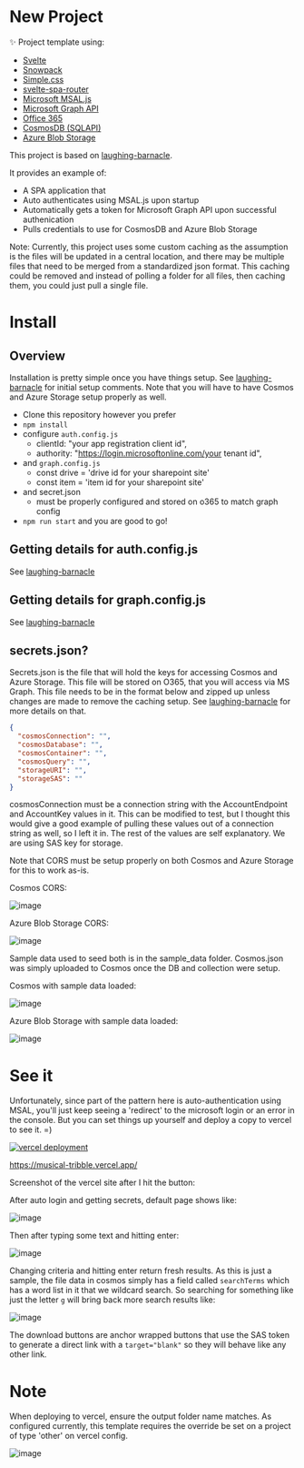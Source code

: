 # New Project

✨ Project template using:

- [Svelte](https://svelte.dev)
- [Snowpack](https://snowpack.dev/)
- [Simple.css](https://simplecss.org/)
- [svelte-spa-router](https://github.com/ItalyPaleAle/svelte-spa-router)
- [Microsoft MSAL.js](https://docs.microsoft.com/en-us/azure/active-directory/develop/msal-overview)
- [Microsoft Graph API](https://docs.microsoft.com/en-us/azure/active-directory/develop/microsoft-graph-intro)
- [Office 365](https://www.office.com/)
- [CosmosDB (SQLAPI)](https://docs.microsoft.com/en-us/azure/cosmos-db/sql/create-sql-api-nodejs)
- [Azure Blob Storage](https://azure.microsoft.com/en-us/services/storage/blobs/)

This project is based on [laughing-barnacle](https://github.com/royashbrook/laughing-barnacle).

It provides an example of:
- A SPA application that
- Auto authenticates using MSAL.js upon startup
- Automatically gets a token for Microsoft Graph API upon successful authenication
- Pulls credentials to use for CosmosDB and Azure Blob Storage

Note: Currently, this project uses some custom caching as the assumption is the files will be updated in a central location, and there may be multiple files that need to be merged from a standardized json format. This caching could be removed and instead of polling a folder for all files, then caching them, you could just pull a single file.


# Install

## Overview

Installation is pretty simple once you have things setup. See [laughing-barnacle](https://github.com/royashbrook/laughing-barnacle) for initial setup comments. Note that you will have to have Cosmos and Azure Storage setup properly as well.

- Clone this repository however you prefer
- `npm install`
- configure `auth.config.js` 
  - clientId: "your app registration client id",
  - authority: "https://login.microsoftonline.com/your tenant id",
- and `graph.config.js`
  - const drive = 'drive id for your sharepoint site'
  - const item = 'item id for your sharepoint site'
- and secret.json
  - must be properly configured and stored on o365 to match graph config
- `npm run start` and you are good to go!

## Getting details for auth.config.js

See [laughing-barnacle](https://github.com/royashbrook/laughing-barnacle)

## Getting details for graph.config.js

See [laughing-barnacle](https://github.com/royashbrook/laughing-barnacle)

## secrets.json?

Secrets.json is the file that will hold the keys for accessing Cosmos and Azure Storage. This file will be stored on O365, that you will access via MS Graph. This file needs to be in the format below and zipped up unless changes are made to remove the caching setup. See [laughing-barnacle](https://github.com/royashbrook/laughing-barnacle) for more details on that.

```json
{
  "cosmosConnection": "",
  "cosmosDatabase": "",
  "cosmosContainer": "",
  "cosmosQuery": "",
  "storageURI": "",
  "storageSAS": ""
}
```

cosmosConnection must be a connection string with the AccountEndpoint and AccountKey values in it. This can be modified to test, but I thought this would give a good example of pulling these values out of a connection string as well, so I left it in. The rest of the values are self explanatory. We are using SAS key for storage.

Note that CORS must be setup properly on both Cosmos and Azure Storage for this to work as-is.

Cosmos CORS:

![image](https://user-images.githubusercontent.com/7390156/168329457-b0f3ce2f-bc10-4542-858d-f3c1a80f9296.png)

Azure Blob Storage CORS:

![image](https://user-images.githubusercontent.com/7390156/168329371-1fe93359-fb09-40dd-8894-52e698ab35ee.png)

Sample data used to seed both is in the sample_data folder. Cosmos.json was simply uploaded to Cosmos once the DB and collection were setup.

Cosmos with sample data loaded:

![image](https://user-images.githubusercontent.com/7390156/168330661-c53a096d-5e9e-437a-8c33-385f6fcf458d.png)

Azure Blob Storage with sample data loaded:

![image](https://user-images.githubusercontent.com/7390156/168330963-ce28310a-f6bf-4af7-b2a8-fbc420352a37.png)

# See it

Unfortunately, since part of the pattern here is auto-authentication using MSAL, you'll just keep seeing a 'redirect' to the microsoft login or an error in the console. But you can set things up yourself and deploy a copy to vercel to see it. =)

[![vercel deployment](https://therealsujitk-vercel-badge.vercel.app/?app=laughing-barnacle&style=for-the-badge)](https://musical-tribble.vercel.app/)

https://musical-tribble.vercel.app/

Screenshot of the vercel site after I hit the button:

After auto login and getting secrets, default page shows like:

![image](https://user-images.githubusercontent.com/7390156/168331161-951ba2e3-6a59-4c07-a5b7-38091630b75f.png)

Then after typing some text and hitting enter:

![image](https://user-images.githubusercontent.com/7390156/168331259-9dd177dc-cc37-461a-b546-68618cfe62f3.png)

Changing criteria and hitting enter return fresh results. As this is just a sample, the file data in cosmos simply has a field called `searchTerms` which has a word list in it that we wildcard search. So searching for something like just the letter `g` will bring back more search results like:

![image](https://user-images.githubusercontent.com/7390156/168331695-fc76c488-ebf9-49ed-a01c-b8a954ec2a3d.png)

The download buttons are anchor wrapped buttons that use the SAS token to generate a direct link with a `target="blank"` so they will behave like any other link.


# Note

When deploying to vercel, ensure the output folder name matches. As configured currently, this template requires the override be set on a project of type 'other' on vercel config.

![image](https://user-images.githubusercontent.com/7390156/165202229-99bf3c00-2c8a-4185-84b4-c0ed31a87c15.png)
